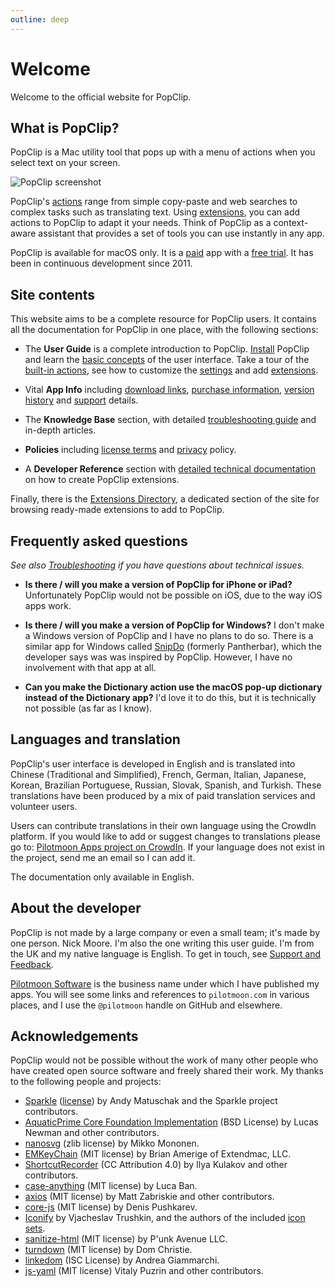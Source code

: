 ```yaml
---
outline: deep
---
```


<script setup lang="ts">
import NewsBox from '/src/NewsBox.vue'
</script>

# Welcome

Welcome to the official website for PopClip.

<NewsBox />

## What is PopClip?

PopClip is a Mac utility tool that pops up with a menu of actions when you
select text on your screen.

![PopClip screenshot](/media/popclip.jpg "Screenshot of PopClip")

PopClip's [actions](/guide/actions) range from simple copy-paste and web
searches to complex tasks such as translating text. Using
[extensions](/guide/extensions), you can add actions to PopClip to adapt it your
needs. Think of PopClip as a context-aware assistant that provides a set of
tools you can use instantly in any app.

PopClip is available for macOS only. It is a [paid](/buy) app with a
[free trial](/download). It has been in continuous development since 2011.

## **Site contents**

This website aims to be a complete resource for PopClip users. It contains all
the documentation for PopClip in one place, with the following sections:

- The **User Guide** is a complete introduction to PopClip.
  [Install](/guide/install) PopClip and learn the
  [basic concepts](/guide/basics) of the user interface. Take a tour of the
  [built-in actions](/guide/actions), see how to customize the
  [settings](/guide/settings) and add [extensions](/guide/extensions).

- Vital **App Info** including [download links](/download),
  [purchase information](/buy), [version history](/changes) and
  [support](/support) details.

- The **Knowledge Base** section, with detailed
  [troubleshooting guide](/kb/troubleshooting) and in-depth articles.

- **Policies** including [license terms](/terms) and [privacy](/privacy) policy.

- A **Developer Reference** section with
  [detailed technical documentation](/dev/) on how to create PopClip extensions.

Finally, there is the [Extensions Directory](/extensions/), a dedicated section
of the site for browsing ready-made extensions to add to PopClip.

## Frequently asked questions

_See also [Troubleshooting](/kb/troubleshooting) if you have questions about
technical issues._

- **Is there / will you make a version of PopClip for iPhone or iPad?**
  Unfortunately PopClip would not be possible on iOS, due to the way iOS apps
  work.

- **Is there / will you make a version of PopClip for Windows?** I don't make a
  Windows version of PopClip and I have no plans to do so. There is a similar
  app for Windows called [SnipDo](https://snipdo-app.com/) (formerly
  Pantherbar), which the developer says was was inspired by PopClip. However, I
  have no involvement with that app at all.

- **Can you make the Dictionary action use the macOS pop-up dictionary instead
  of the Dictionary app?** I'd love it to do this, but it is technically not
  possible (as far as I know).

## Languages and translation

PopClip's user interface is developed in English and is translated into Chinese
(Traditional and Simplified), French, German, Italian, Japanese, Korean,
Brazilian Portuguese, Russian, Slovak, Spanish, and Turkish. These translations
have been produced by a mix of paid translation services and volunteer users.

Users can contribute translations in their own language using the CrowdIn
platform. If you would like to add or suggest changes to translations please go
to:
[Pilotmoon Apps project on CrowdIn](https://crowdin.com/project/pilotmoon-apps).
If your language does not exist in the project, send me an email so I can add
it.

The documentation only available in English.

## About the developer

PopClip is not made by a large company or even a small team; it's made by one
person. Nick Moore. I'm also the one writing this user guide. I'm from the UK
and my native language is English. To get in touch, see
[Support and Feedback](/support).

[Pilotmoon Software](https://pilotmoon.com/) is the business name under which I
have published my apps. You will see some links and references to
`pilotmoon.com` in various places, and I use the `@pilotmoon` handle on GitHub
and elsewhere.

## Acknowledgements

PopClip would not be possible without the work of many other people who have
created open source software and freely shared their work. My thanks to the
following people and projects:

- [Sparkle](https://sparkle-project.org/)
  ([license](https://github.com/sparkle-project/Sparkle/blob/2.x/LICENSE)) by
  Andy Matuschak and the Sparkle project contributors.
- [AquaticPrime Core Foundation Implementation](https://github.com/bdrister/AquaticPrime/blob/master/Source/CoreFoundation/AquaticPrime.c)
  (BSD License) by Lucas Newman and other contributors.
- [nanosvg](https://github.com/memononen/nanosvg) (zlib license) by Mikko
  Mononen.
- [EMKeyChain](https://github.com/irons/EMKeychain) (MIT license) by Brian
  Amerige of Extendmac, LLC.
- [ShortcutRecorder](https://github.com/Kentzo/ShortcutRecorder) (CC Attribution
  4.0) by Ilya Kulakov and other contributors.
- [case-anything](https://github.com/mesqueeb/case-anything) (MIT license) by
  Luca Ban.
- [axios](https://github.com/axios/axios) (MIT license) by Matt Zabriskie and
  other contributors.
- [core-js](https://github.com/zloirock/core-js) (MIT license) by Denis
  Pushkarev.
- [Iconify](https://github.com/iconify) by Vjacheslav Trushkin, and the authors
  of the included
  [icon sets](https://github.com/iconify/icon-sets/blob/master/collections.json).
- [sanitize-html](https://github.com/apostrophecms/sanitize-html) (MIT license)
  by P'unk Avenue LLC.
- [turndown](https://github.com/mixmark-io/turndown) (MIT license) by Dom
  Christie.
- [linkedom](https://github.com/WebReflection/linkedom) (ISC License) by Andrea
  Giammarchi.
- [js-yaml](https://github.com/nodeca/js-yaml) (MIT license) Vitaly Puzrin and
  other contributors.
